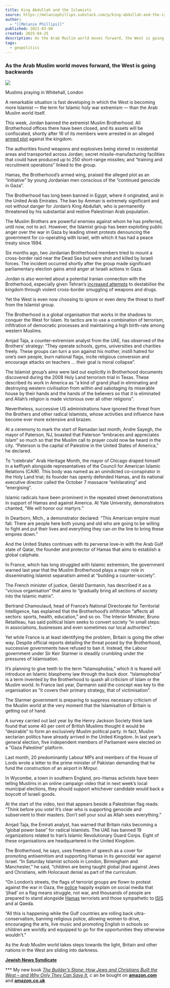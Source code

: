 ```yaml
---
title: King Abdullah and the Islamists
source: https://melaniephillips.substack.com/p/king-abdullah-and-the-islamists?publication_id=77655&post_id=162106891&isFreemail=true&r=7br8e&triedRedirect=true
author:
  - "[[Melanie Phillips]]"
published: 2021-03-08
created: 2025-04-25
description: As the Arab Muslim world moves forward, the West is going backwards
tags:
  - geopolitics
---
```

### As the Arab Muslim world moves forward, the West is going backwards

![](https://substackcdn.com/image/fetch/w_424)

Muslims praying in Whitehall, London

A remarkable situation is fast developing in which the West is becoming more Islamist — the term for Islamic holy war extremism — than the Arab Muslim world itself.

This week, Jordan banned the extremist Muslim Brotherhood. All Brotherhood offices there have been closed, and its assets will be confiscated, shortly after 16 of its members were arrested in an alleged [armed plot](https://www.washingtoninstitute.org/policy-analysis/brotherhood-may-have-pushed-jordan-too-far-time) against the kingdom.

The authorities found weapons and explosives being stored in residential areas and transported across Jordan; secret missile-manufacturing facilities that could have produced up to 250 short-range missiles; and “training and recruitment operations” linked to the group.

Hamas, the Brotherhood’s armed wing, praised the alleged plot as an “initiative” by young Jordanian men conscious of the “continued genocide in Gaza”.

The Brotherhood has long been banned in Egypt, where it originated, and in the United Arab Emirates. The ban by Amman is extremely significant and not without danger for Jordan’s King Abdullah, who is permanently threatened by his substantial and restive Palestinian Arab population.

The Muslim Brothers are powerful enemies against whom he has preferred, until now, not to act. However, the Islamist group has been exploiting public anger over the war in Gaza by leading street protests denouncing the government for co-operating with Israel, with which it has had a peace treaty since 1994.

Six months ago, two Jordanian Brotherhood members tried to mount a cross-border raid near the Dead Sea but were shot and killed by Israeli forces. The incident occurred shortly after the group made significant parliamentary election gains amid anger at Israeli actions in Gaza.

Jordan is also worried about a potential Iranian connection with the Brotherhood, especially given Tehran’s [increased attempts](https://www.washingtoninstitute.org/policy-analysis/iran-targets-jordan-kingdom-joins-theocracys-list-enemies) to destabilise the kingdom through violent cross-border smuggling of weapons and drugs.

Yet the West is even now choosing to ignore or even deny the threat to itself from the Islamist group.

The Brotherhood is a global organisation that works in the shadows to conquer the West for Islam. Its tactics are to use a combination of terrorism, infiltration of democratic processes and maintaining a high birth-rate among western Muslims.

Amjad Taja, a counter-extremism analyst from the UAE, has observed of the Brothers’ strategy: “They operate schools, gyms, universities and charities freely. These groups can turn a son against his mother, instill hatred for one’s own people, burn national flags, incite religious conversion and encourage attacks on teachers … their goal is moral collapse”.

The Islamist group’s aims were laid out explicitly in Brotherhood documents discovered during the 2008 Holy Land terrorism trial in Texas. These described its work in America as “a kind of grand jihad in eliminating and destroying western civilisation from within and sabotaging its miserable house by their hands and the hands of the believers so that it is eliminated and Allah’s religion is made victorious over all other religions”.

Nevertheless, successive US administrations have ignored the threat from the Brothers and other radical Islamists, whose activities and influence have become ever more extensive and brazen.

At a ceremony to mark the start of Ramadan last month, Andre Sayegh, the mayor of Paterson, NJ, boasted that Paterson “embraces and appreciates Islam” so much so that the Muslim call to prayer could now be heard in the city. “Paterson is the capital of Palestine in the United States of America,” he declared.

To “celebrate” Arab Heritage Month, the mayor of Chicago draped himself in a keffiyeh alongside representatives of the Council for American Islamic Relations (CAIR). This body was named as an unindicted co-conspirator in the Holy Land trial; its founder has openly defended Hamas, and its national executive director called the October 7 massacre “exhilarating” and “energising”.

Islamic radicals have been prominent in the repeated street demonstrations in support of Hamas and against America. At Yale University, demonstrators chanted, “We will honor our martyrs.”

In Dearborn, Mich., a demonstrator declared: “This American empire must fall. There are people here both young and old who are going to be willing to fight and put their lives and everything they can on the line to bring these empires down.”

And the United States continues with its perverse love-in with the Arab Gulf state of Qatar, the founder and protector of Hamas that aims to establish a global caliphate.

In France, which has long struggled with Islamic extremism, the government warned last year that the Muslim Brotherhood plays a major role in disseminating Islamist separatism aimed at “building a counter-society”.

The French minister of justice, Gérald Darmanin, has described it as a “vicious organisation” that aims to “gradually bring all sections of society into the Islamic matrix”.

Bertrand Chamoulaud, head of France’s National Directorate for Territorial Intelligence, has explained that the Brotherhood’s infiltration “affects all sectors: sports, health, education,” and so on. The Interior Minister, Bruno Retailleau, has said political Islam seeks to convert society “in small steps: in associations, businesses and even sometimes our local authorities”.

Yet while France is at least identifying the problem, Britain is going the other way. Despite official reports detailing the threat posed by the Brotherhood, successive governments have refused to ban it. Instead, the Labour government under Sir Keir Starmer is steadily crumbling under the pressures of Islamisation.

It’s planning to give teeth to the term “Islamophobia,” which it is feared will introduce an Islamic blasphemy law through the back door. “Islamophobia” is a term invented by the Brotherhood to quash all criticism of Islam or the Muslim world. In France last year, Darmanin said the concept was key to the organisation as “it covers their primary strategy, that of victimisation”.

The Starmer government is preparing to suppress necessary criticism of the Muslim world at the very moment that the Islamisation of Britain is getting out of hand.

A survey carried out last year by the Henry Jackson Society think tank found that some 40 per cent of British Muslims thought it would be “desirable” to form an exclusively Muslim political party. In fact, Muslim sectarian politics have already arrived in the United Kingdom. In last year’s general election, five independent members of Parliament were elected on a “Gaza Palestine” platform.

Last month, 20 predominantly Labour MPs and members of the House of Lords wrote a letter to the prime minister of Pakistan demanding that he fund the construction of an airport in Mirpur.

In Wycombe, a town in southern England, pro-Hamas activists have been telling Muslims in an online campaign video that in next week’s local municipal elections, they should support whichever candidate would back a boycott of Israeli goods.

At the start of the video, text that appears beside a Palestinian flag reads: “Think before you vote! It’s clear who is supporting genocide and subservient to their masters. Don’t sell your soul as Allah sees everything.”

Amjad Taja, the Emirati analyst, has warned that Britain risks becoming a “global power base” for radical Islamists. The UAE has banned 19 organizations related to Iran’s Islamic Revolutionary Guard Corps. Eight of these organisations are headquartered in the United Kingdom.

The Brotherhood, he says, uses freedom of speech as a cover for promoting antisemitism and supporting Hamas in its genocidal war against Israel. “In Saturday Islamist schools in London, Birmingham and Manchester,” he said, “children are being taught global jihad against Jews and Christians, with Holocaust denial as part of the curriculum.

“On London’s streets, the flags of terrorist groups are flown to protest against the war in Gaza, the [police](https://www.dailymail.co.uk/news/met-police/index.html) happily explain on social media that ‘jihad’ on a flag means struggle, not war, and thousands of people are prepared to stand alongside [Hamas](https://www.dailymail.co.uk/news/hamas/index.html) terrorists and those sympathetic to [ISIS](https://www.dailymail.co.uk/news/isis/index.html) and al Qaeda.

“All this is happening while the Gulf countries are rolling back ultra-conservatism, banning religious police, allowing women to drive, encouraging the arts, live music and promoting English in schools so children are worldly and equipped to go for the opportunities they otherwise wouldn’t.”

As the Arab Muslim world takes steps towards the light, Britain and other nations in the West are sliding into darkness.

**[Jewish News Syndicate](https://www.jns.org/king-abdullah-and-the-islamists/?)**

\*\*\* My new book *[The Builder’s Stone: How Jews and Christians Built the West – and Why Only They Can Save It](https://www.amazon.com/dp/B0DT15TLWP/ref=sr_1_2?), c* an be bought on **[amazon.com](https://www.amazon.com/dp/B0DT15TLWP/ref=sr_1_2?)** and **[amazon.co.uk](https://www.amazon.co.uk/Builders-Stone-Christians-Built-West/dp/B0DT15VDW6)**